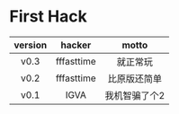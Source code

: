 # First Hack
|version|hacker|motto|
|:-:|:-:|:-:|
|v0.3|fffasttime|就正常玩|
|v0.2|fffasttime|比原版还简单|
|v0.1|IGVA|我机智骗了个2